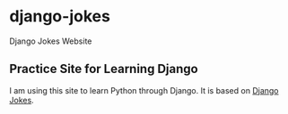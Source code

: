# django-jokes
Django Jokes Website
## Practice Site for Learning Django
I am using this site to learn Python through Django. It is based on
[Django Jokes](https://www.djangojokes.com).